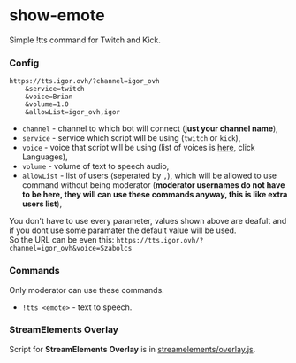 # show-emote

Simple !tts <text> command for Twitch and Kick.  

### Config

```
https://tts.igor.ovh/?channel=igor_ovh
    &service=twitch
    &voice=Brian
    &volume=1.0
    &allowList=igor_ovh,igor
```

- `channel` - channel to which bot will connect (**just your channel name**),
- `service` - service which script will be using (`twitch` or `kick`),
- `voice` - voice that script will be using (list of voices is [here](https://lazypy.ro/tts/?voice=Brian&service=StreamElements&text=Lorem%20Ipsum&lang=English&g=A), click Languages),
- `volume` - volume of text to speech audio,
- `allowList` - list of users (seperated by `,`), which will be allowed to use command without being moderator (**moderator usernames do not have to be here, they will can use these commands anyway, this is like extra users list**),

You don't have to use every parameter, values shown above are deafult and if you dont use some paramater the default value will be used.  
So the URL can be even this: `https://tts.igor.ovh/?channel=igor_ovh&voice=Szabolcs`

### Commands
Only moderator can use these commands.

- `!tts <emote>` - text to speech.

### StreamElements Overlay
Script for **StreamElements Overlay** is in [streamelements/overlay.js](streamelements/overlay.js).